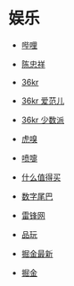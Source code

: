 # 娱乐


<div id = "首"></div>
<script src = "../js/首.js"></script>


* [哔哩](https://m.bilibili.com/)
* [陈忠祥](https://m.bilibili.com/space/238171819)


* [36kr](https://m.36kr.com/)
* [36kr 爱范儿](https://m.36kr.com/user/16637033)
* [36kr 少数派](https://m.36kr.com/user/569821167)


* [虎嗅](https://m.huxiu.com/)
* [喷嚏](http://www.dapenti.com/blog/indexforweb.asp)
* [什么值得买](https://m.smzdm.com/)


* [数字尾巴](https://m.dgtle.com/)
* [雷锋网](https://www.leiphone.com/)
* [品玩](https://www.pingwest.com/)


* [掘金最新](https://juejin.cn/?sort=newest)
* [掘金](https://juejin.cn/)

